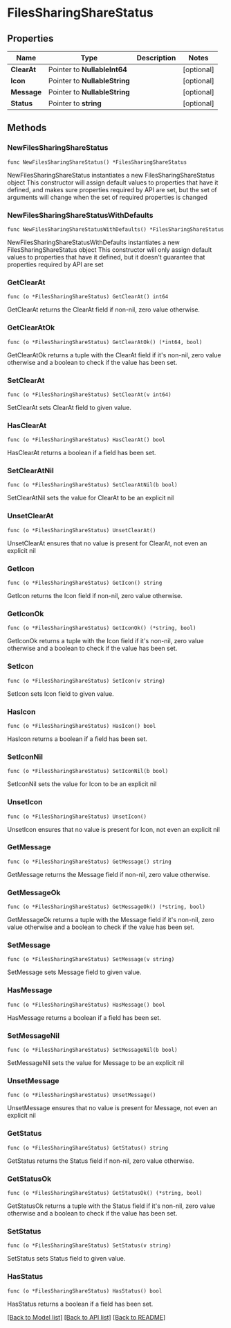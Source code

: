# FilesSharingShareStatus

## Properties

Name | Type | Description | Notes
------------ | ------------- | ------------- | -------------
**ClearAt** | Pointer to **NullableInt64** |  | [optional] 
**Icon** | Pointer to **NullableString** |  | [optional] 
**Message** | Pointer to **NullableString** |  | [optional] 
**Status** | Pointer to **string** |  | [optional] 

## Methods

### NewFilesSharingShareStatus

`func NewFilesSharingShareStatus() *FilesSharingShareStatus`

NewFilesSharingShareStatus instantiates a new FilesSharingShareStatus object
This constructor will assign default values to properties that have it defined,
and makes sure properties required by API are set, but the set of arguments
will change when the set of required properties is changed

### NewFilesSharingShareStatusWithDefaults

`func NewFilesSharingShareStatusWithDefaults() *FilesSharingShareStatus`

NewFilesSharingShareStatusWithDefaults instantiates a new FilesSharingShareStatus object
This constructor will only assign default values to properties that have it defined,
but it doesn't guarantee that properties required by API are set

### GetClearAt

`func (o *FilesSharingShareStatus) GetClearAt() int64`

GetClearAt returns the ClearAt field if non-nil, zero value otherwise.

### GetClearAtOk

`func (o *FilesSharingShareStatus) GetClearAtOk() (*int64, bool)`

GetClearAtOk returns a tuple with the ClearAt field if it's non-nil, zero value otherwise
and a boolean to check if the value has been set.

### SetClearAt

`func (o *FilesSharingShareStatus) SetClearAt(v int64)`

SetClearAt sets ClearAt field to given value.

### HasClearAt

`func (o *FilesSharingShareStatus) HasClearAt() bool`

HasClearAt returns a boolean if a field has been set.

### SetClearAtNil

`func (o *FilesSharingShareStatus) SetClearAtNil(b bool)`

 SetClearAtNil sets the value for ClearAt to be an explicit nil

### UnsetClearAt
`func (o *FilesSharingShareStatus) UnsetClearAt()`

UnsetClearAt ensures that no value is present for ClearAt, not even an explicit nil
### GetIcon

`func (o *FilesSharingShareStatus) GetIcon() string`

GetIcon returns the Icon field if non-nil, zero value otherwise.

### GetIconOk

`func (o *FilesSharingShareStatus) GetIconOk() (*string, bool)`

GetIconOk returns a tuple with the Icon field if it's non-nil, zero value otherwise
and a boolean to check if the value has been set.

### SetIcon

`func (o *FilesSharingShareStatus) SetIcon(v string)`

SetIcon sets Icon field to given value.

### HasIcon

`func (o *FilesSharingShareStatus) HasIcon() bool`

HasIcon returns a boolean if a field has been set.

### SetIconNil

`func (o *FilesSharingShareStatus) SetIconNil(b bool)`

 SetIconNil sets the value for Icon to be an explicit nil

### UnsetIcon
`func (o *FilesSharingShareStatus) UnsetIcon()`

UnsetIcon ensures that no value is present for Icon, not even an explicit nil
### GetMessage

`func (o *FilesSharingShareStatus) GetMessage() string`

GetMessage returns the Message field if non-nil, zero value otherwise.

### GetMessageOk

`func (o *FilesSharingShareStatus) GetMessageOk() (*string, bool)`

GetMessageOk returns a tuple with the Message field if it's non-nil, zero value otherwise
and a boolean to check if the value has been set.

### SetMessage

`func (o *FilesSharingShareStatus) SetMessage(v string)`

SetMessage sets Message field to given value.

### HasMessage

`func (o *FilesSharingShareStatus) HasMessage() bool`

HasMessage returns a boolean if a field has been set.

### SetMessageNil

`func (o *FilesSharingShareStatus) SetMessageNil(b bool)`

 SetMessageNil sets the value for Message to be an explicit nil

### UnsetMessage
`func (o *FilesSharingShareStatus) UnsetMessage()`

UnsetMessage ensures that no value is present for Message, not even an explicit nil
### GetStatus

`func (o *FilesSharingShareStatus) GetStatus() string`

GetStatus returns the Status field if non-nil, zero value otherwise.

### GetStatusOk

`func (o *FilesSharingShareStatus) GetStatusOk() (*string, bool)`

GetStatusOk returns a tuple with the Status field if it's non-nil, zero value otherwise
and a boolean to check if the value has been set.

### SetStatus

`func (o *FilesSharingShareStatus) SetStatus(v string)`

SetStatus sets Status field to given value.

### HasStatus

`func (o *FilesSharingShareStatus) HasStatus() bool`

HasStatus returns a boolean if a field has been set.


[[Back to Model list]](../README.md#documentation-for-models) [[Back to API list]](../README.md#documentation-for-api-endpoints) [[Back to README]](../README.md)


